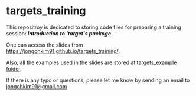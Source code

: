 # targets_training
This repositroy is dedicated to storing code files for preparing a training session: ***Introduction to 'target's package***. 

One can access the slides from https://jongohkim91.github.io/targets_training/.

Also, all the examples used in the slides are stored at [targets_example folder](https://github.com/jongohkim91/targets_training/tree/master/targets_example).

If there is any typo or questions, please let me know by sending an email to jongohkim91@gmail.com
